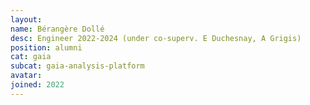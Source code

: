 ```yaml
---
layout:
name: Bérangère Dollé
desc: Engineer 2022-2024 (under co-superv. E Duchesnay, A Grigis)
position: alumni
cat: gaia
subcat: gaia-analysis-platform
avatar:
joined: 2022
---
```

